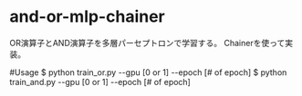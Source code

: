 # and-or-mlp-chainer
OR演算子とAND演算子を多層パーセプトロンで学習する。
Chainerを使って実装。


#Usage
 $ python train_or.py --gpu [0 or 1] --epoch [# of epoch]
 $ python train_and.py --gpu [0 or 1] --epoch [# of epoch]
